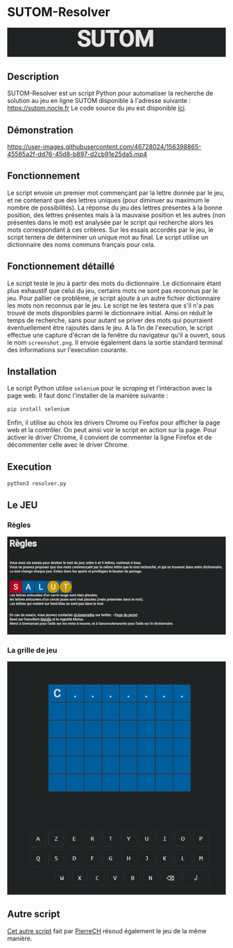 # SUTOM-Resolver

<p align="center">
  <img src="images/titre.png">
</p>

## Description

SUTOM-Resolver est un script Python pour automatiser la recherche de solution au jeu en ligne SUTOM disponible à l'adresse suivante : https://sutom.nocle.fr
Le code source du jeu est disponible [ici](https://framagit.org/JonathanMM/sutom).

## Démonstration

https://user-images.githubusercontent.com/46728024/156398865-45565a2f-dd76-45d8-b897-d2cb91e25da5.mp4

## Fonctionnement

Le script envoie un premier mot commençant par la lettre donnée par le jeu, et ne contenant que des lettres uniques (pour diminuer au maximum le nombre de possibilités). La réponse du jeu des lettres présentes à la bonne position, des lettres présentes mais à la mauvaise position et les autres (non présentes dans le mot) est analysée par le script qui recherche alors les mots correspondant à ces critères. Sur les essais accordés par le jeu, le script tentera de déterminer un unique mot au final. Le script utilise un dictionnaire des noms communs français pour cela.

## Fonctionnement détaillé

Le script teste le jeu à partir des mots du dictionnaire. Le dictionnaire étant plus exhaustif que celui du jeu, certains mots ne sont pas reconnus par le jeu. Pour pallier ce problème, je script ajoute à un autre fichier dictionnaire les mots non reconnus par le jeu. Le script ne les testera que s'il n'a pas trouvé de mots disponibles parmi le dictionnaire initial. Ainsi on réduit le temps de recherche, sans pour autant se priver des mots qui pourraient éventuellement être rajoutés dans le jeu.
A la fin de l'execution, le script effectue une capture d'écran de la fenêtre du navigateur qu'il a ouvert, sous le nom `screenshot.png`. Il envoie également dans la sortie standard terminal des informations sur l'execution courante.

## Installation

Le script Python utilise `selenium` pour le *scraping* et l'intéraction avec la page web. Il faut donc l'installer de la manière suivante : 

```bash
pip install selenium
```

Enfin, il utilise au choix les drivers Chrome ou Firefox pour afficher la page web et la contrôler. On peut ainsi voir le script en action sur la page.
Pour activer le driver Chrome, il convient de commenter la ligne Firefox et de décommenter celle avec le driver Chrome.

## Execution

```bash
python3 resolver.py
```

## Le JEU

### Règles

![Règles](images/regles.png)

### La grille de jeu

![Grille](images/grille.png)

## Autre script

[Cet autre script](https://github.com/PierreChrd/py-sutom-cheat) fait par [PierreCH](https://github.com/PierreChrd) résoud également le jeu de la même manière.
